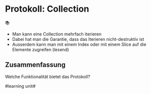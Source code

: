 # Protokoll: Collection
📚

- Man kann eine Collection mehrfach iterieren
- Dabei hat man die Garantie, dass das Iterieren nicht-destruktiv ist
- Ausserdem kann man mit einem Index oder mit einem Slice auf die Elemente zugreifen (lesend)

## Zusammenfassung
Welche Funktionalität bietet das Protokoll?


#learning unit#